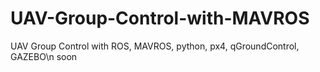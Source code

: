 # UAV-Group-Control-with-MAVROS
UAV Group Control with ROS, MAVROS, python, px4, qGroundControl, GAZEBO\n
soon
